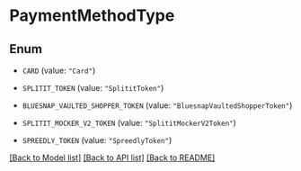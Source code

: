 # PaymentMethodType

## Enum


* `CARD` (value: `"Card"`)

* `SPLITIT_TOKEN` (value: `"SplititToken"`)

* `BLUESNAP_VAULTED_SHOPPER_TOKEN` (value: `"BluesnapVaultedShopperToken"`)

* `SPLITIT_MOCKER_V2_TOKEN` (value: `"SplititMockerV2Token"`)

* `SPREEDLY_TOKEN` (value: `"SpreedlyToken"`)


[[Back to Model list]](../README.md#documentation-for-models) [[Back to API list]](../README.md#documentation-for-api-endpoints) [[Back to README]](../README.md)


